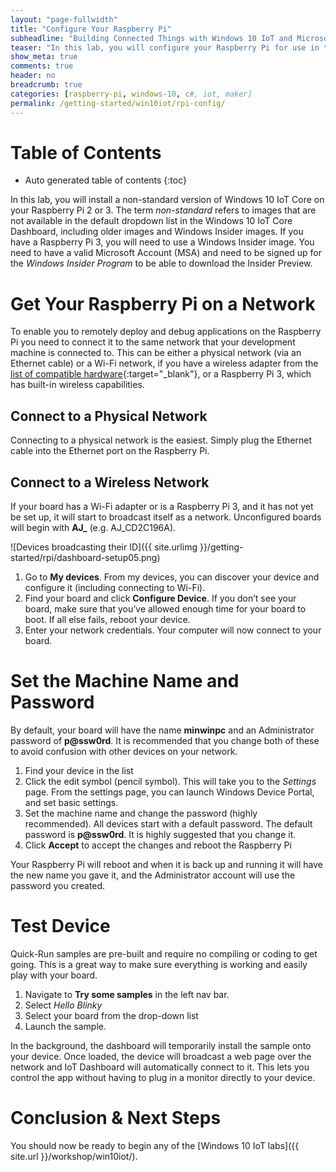 ```yaml
---
layout: "page-fullwidth"
title: "Configure Your Raspberry Pi"
subheadline: "Building Connected Things with Windows 10 IoT and Microsoft Azure"
teaser: "In this lab, you will configure your Raspberry Pi for use in the labs, tutprials and workshops, including getting it on a network, giving it a unique machine name, and changing the Administrator password."
show_meta: true
comments: true
header: no
breadcrumb: true
categories: [raspberry-pi, windows-10, c#, iot, maker]
permalink: /getting-started/win10iot/rpi-config/
---
```

# Table of Contents
*  Auto generated table of contents
{:toc}

In this lab, you will install a non-standard version of Windows 10 IoT Core on your Raspberry Pi 2 or 3. The term _non-standard_ refers to images that are not available in the default dropdown list in the Windows 10 IoT Core Dashboard, including older images and Windows Insider images. If you have a Raspberry Pi 3, you will need to use a Windows Insider image. You need to have a valid Microsoft Account (MSA) and need to be signed up for the _Windows Insider Program_ to be able to download the Insider Preview. 

# Get Your Raspberry Pi on a Network
To enable you to remotely deploy and debug applications on the Raspberry Pi you need to connect it to the same network that your development machine is connected to. This can be either a physical network (via an Ethernet cable) or a Wi-Fi network, if you have a wireless adapter from the [list of compatible hardware](https://developer.microsoft.com/en-us/windows/iot/win10/SupportedInterfaces.htm#WiFi-Dongles){:target="_blank"}, or a Raspberry Pi 3, which has built-in wireless capabilities.

## Connect to a Physical Network
Connecting to a physical network is the easiest. Simply plug the Ethernet cable into the Ethernet port on the Raspberry Pi.

## Connect to a Wireless Network
If your board has a Wi-Fi adapter or is a Raspberry Pi 3, and it has not yet be set up, it will start to broadcast itself as a network. Unconfigured boards will begin with __AJ\___ (e.g. AJ_CD2C196A).

![Devices broadcasting their ID]({{ site.urlimg }}/getting-started/rpi/dashboard-setup05.png)

1. Go to __My devices__. From my devices, you can discover your device and configure it (including connecting to Wi-Fi).
2. Find your board and click __Configure Device__. If you don’t see your board, make sure that you’ve allowed enough time for your board to boot. If all else fails, reboot your device.
3. Enter your network credentials. Your computer will now connect to your board.

# Set the Machine Name and Password
By default, your board will have the name __minwinpc__ and an Administrator password of __p@ssw0rd__. It is recommended that you change both of these to avoid confusion with other devices on your network.

1. Find your device in the list
2. Click the edit symbol (pencil symbol). This will take you to the _Settings_ page. From the settings page, you can launch Windows Device Portal, and set basic settings.
3. Set the machine name and change the password (highly recommended). All devices start with a default password. The default password is __p@ssw0rd__. It is highly suggested that you change it.
4. Click __Accept__ to accept the changes and reboot the Raspberry Pi

Your Raspberry Pi will reboot and when it is back up and running it will have the new name you gave it, and the Administrator account will use the password you created. 

# Test Device
Quick-Run samples are pre-built and require no compiling or coding to get going. This is a great way to make sure everything is working and easily play with your board.

1. Navigate to __Try some samples__ in the left nav bar.
2. Select _Hello Blinky_
3. Select your board from the drop-down list
4. Launch the sample. 

In the background, the dashboard will temporarily install the sample onto your device. Once loaded, the device will broadcast a web page over the network and IoT Dashboard will automatically connect to it. This lets you control the app without having to plug in a monitor directly to your device.

# Conclusion & Next Steps
You should now be ready to begin any of the [Windows 10 IoT labs]({{ site.url }}/workshop/win10iot/).
